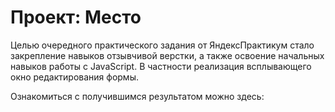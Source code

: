 # Проект: Место

Целью очередного практического задания от ЯндексПрактикум стало закрепление навыков
отзывчивой верстки, а также освоение начальных навыков работы с JavaScript.
В частности реализация всплывающего окно редактирования формы.

Ознакомиться с получившимся результатом можно здесь:  
